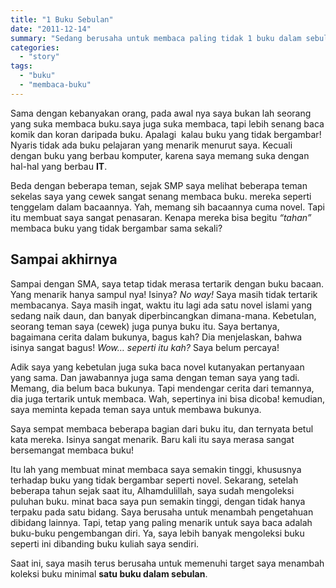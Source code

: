 ```yaml
---
title: "1 Buku Sebulan"
date: "2011-12-14"
summary: "Sedang berusaha untuk membaca paling tidak 1 buku dalam sebulan"
categories: 
  - "story"
tags: 
  - "buku"
  - "membaca-buku"
---
```


Sama dengan kebanyakan orang, pada awal nya saya bukan lah seorang yang suka membaca buku.saya juga suka membaca, tapi lebih senang baca komik dan koran daripada buku. Apalagi  kalau buku yang tidak bergambar! Nyaris tidak ada buku pelajaran yang menarik menurut saya. Kecuali dengan buku yang berbau komputer, karena saya memang suka dengan hal-hal yang berbau **IT**.

Beda dengan beberapa teman, sejak SMP saya melihat beberapa teman sekelas saya yang cewek sangat senang membaca buku. mereka seperti tenggelam dalam bacaannya. Yah, memang sih bacaannya cuma novel. Tapi itu membuat saya sangat penasaran. Kenapa mereka bisa begitu _“tahan”_ membaca buku yang tidak bergambar sama sekali?

## Sampai akhirnya

Sampai dengan SMA, saya tetap tidak merasa tertarik dengan buku bacaan. Yang menarik hanya sampul nya! Isinya? _No way!_ Saya masih tidak tertarik membacanya. Saya masih ingat, waktu itu lagi ada satu novel islami yang sedang naik daun, dan banyak diperbincangkan dimana-mana. Kebetulan, seorang teman saya (cewek) juga punya buku itu. Saya bertanya, bagaimana cerita dalam bukunya, bagus kah? Dia menjelaskan, bahwa isinya sangat bagus! _Wow… seperti itu kah?_ Saya belum percaya!

Adik saya yang kebetulan juga suka baca novel kutanyakan pertanyaan yang sama. Dan jawabannya juga sama dengan teman saya yang tadi. Memang, dia belum baca bukunya. Tapi mendengar cerita dari temannya, dia juga tertarik untuk membaca. Wah, sepertinya ini bisa dicoba! kemudian, saya meminta kepada teman saya untuk membawa bukunya.

Saya sempat membaca beberapa bagian dari buku itu, dan ternyata betul kata mereka. Isinya sangat menarik. Baru kali itu saya merasa sangat bersemangat membaca buku!

Itu lah yang membuat minat membaca saya semakin tinggi, khususnya terhadap buku yang tidak bergambar seperti novel. Sekarang, setelah beberapa tahun sejak saat itu, Alhamdulillah, saya sudah mengoleksi puluhan buku. minat baca saya pun semakin tinggi, dengan tidak hanya terpaku pada satu bidang. Saya berusaha untuk menambah pengetahuan dibidang lainnya. Tapi, tetap yang paling menarik untuk saya baca adalah buku-buku pengembangan diri. Ya, saya lebih banyak mengoleksi buku seperti ini dibanding buku kuliah saya sendiri.

Saat ini, saya masih terus berusaha untuk memenuhi target saya menambah koleksi buku minimal **satu buku dalam sebulan**.
